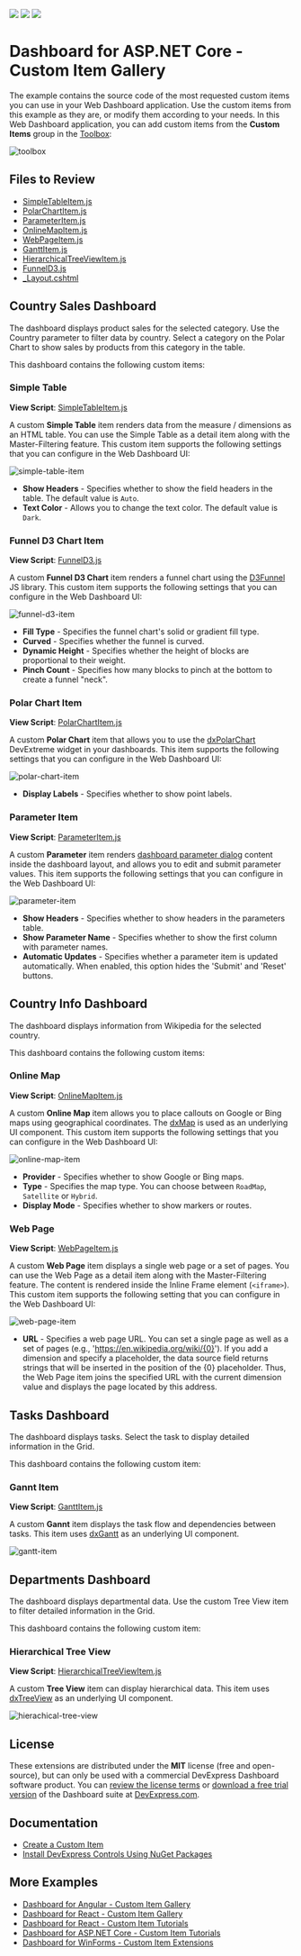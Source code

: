 <!-- default badges list -->
![](https://img.shields.io/endpoint?url=https://codecentral.devexpress.com/api/v1/VersionRange/400503150/22.2.2%2B)
[![](https://img.shields.io/badge/Open_in_DevExpress_Support_Center-FF7200?style=flat-square&logo=DevExpress&logoColor=white)](https://supportcenter.devexpress.com/ticket/details/T1032999)
[![](https://img.shields.io/badge/📖_How_to_use_DevExpress_Examples-e9f6fc?style=flat-square)](https://docs.devexpress.com/GeneralInformation/403183)
<!-- default badges end -->
# Dashboard for ASP.NET Core - Custom Item Gallery

The example contains the source code of the most requested custom items you can use in your Web Dashboard application. Use the custom items from this example as they are, or modify them according to your needs. In this Web Dashboard application, you can add custom items from the **Custom Items** group in the [Toolbox](https://docs.devexpress.com/Dashboard/117442/web-dashboard/ui-elements-and-customization/ui-elements/toolbox):

![toolbox](images/toolbox.png)

## Files to Review

* [SimpleTableItem.js](CS/AspNetCoreCustomItem/wwwroot/js/SimpleTableItem.js)
* [PolarChartItem.js](CS/AspNetCoreCustomItem/wwwroot/js/PolarChartItem.js)
* [ParameterItem.js](CS/AspNetCoreCustomItem/wwwroot/js/ParameterItem.js)
* [OnlineMapItem.js](CS/AspNetCoreCustomItem/wwwroot/js/OnlineMapItem.js)
* [WebPageItem.js](CS/AspNetCoreCustomItem/wwwroot/js/WebPageItem.js)
* [GanttItem.js](CS/AspNetCoreCustomItem/wwwroot/js/GanttItem.js)
* [HierarchicalTreeViewItem.js](CS/AspNetCoreCustomItem/wwwroot/js/HierarchicalTreeViewItem.js)
* [FunnelD3.js](CS/AspNetCoreCustomItem/wwwroot/js/FunnelD3.js)
* [_Layout.cshtml](CS/AspNetCoreCustomItem/Pages/_Layout.cshtml)

## Country Sales Dashboard

The dashboard displays product sales for the selected category. Use the Country parameter to filter data by country. Select a category on the Polar Chart to show sales by products from this category in the table.

This dashboard contains the following custom items:

### Simple Table

**View Script**: [SimpleTableItem.js](CS/AspNetCoreCustomItem/wwwroot/js/SimpleTableItem.js)

A custom **Simple Table** item renders data from the measure / dimensions as an HTML table. You can use the Simple Table as a detail item along with the Master-Filtering feature. This custom item supports the following settings that you can configure in the Web Dashboard UI:

![simple-table-item](images/simple-table-item.png)

- **Show Headers** - Specifies whether to show the field headers in the table. The default value is `Auto`.
- **Text Color** - Allows you to change the text color. The default value is `Dark`.

### Funnel D3 Chart Item

**View Script**: [FunnelD3.js](CS/AspNetCoreCustomItem/wwwroot/js/FunnelD3.js)

A custom **Funnel D3 Chart** item renders a funnel chart using the [D3Funnel](https://github.com/jakezatecky/d3-funnel/blob/master/README.md) JS library. This custom item supports the following settings that you can configure in the Web Dashboard UI:

![funnel-d3-item](images/funnel-d3-item.png)

- **Fill Type** - Specifies the funnel chart's solid or gradient fill type.
- **Curved** - Specifies whether the funnel is curved.
- **Dynamic Height** - Specifies whether the height of blocks are proportional to their weight.
- **Pinch Count** - Specifies how many blocks to pinch at the bottom to create a funnel "neck".

### Polar Chart Item

**View Script**: [PolarChartItem.js](CS/AspNetCoreCustomItem/wwwroot/js/PolarChartItem.js)

A custom **Polar Chart** item that allows you to use the [dxPolarChart](https://js.devexpress.com/Documentation/ApiReference/UI_Components/dxPolarChart/) DevExtreme widget in your dashboards. This item supports the following settings that you can configure in the Web Dashboard UI:

![polar-chart-item](images/polar-chart-item.png)

- **Display Labels** - Specifies whether to show point labels.

### Parameter Item

**View Script**: [ParameterItem.js](CS/AspNetCoreCustomItem/wwwroot/js/ParameterItem.js)

A custom **Parameter** item renders [dashboard parameter dialog](https://docs.devexpress.com/Dashboard/117571) content inside the dashboard layout, and allows you to edit and submit parameter values. This item supports the following settings that you can configure in the Web Dashboard UI:

![parameter-item](images/parameter-item.png)

- **Show Headers** - Specifies whether to show headers in the parameters table.
- **Show Parameter Name** - Specifies whether to show the first column with parameter names.
- **Automatic Updates** - Specifies whether a parameter item is updated automatically. When enabled, this option hides the 'Submit' and 'Reset' buttons.

## Country Info Dashboard

The dashboard displays information from Wikipedia for the selected country.

This dashboard contains the following custom items:

### Online Map

**View Script**: [OnlineMapItem.js](CS/AspNetCoreCustomItem/wwwroot/js/OnlineMapItem.js)

A custom **Online Map** item allows you to place callouts on Google or Bing maps using geographical coordinates. The [dxMap](https://js.devexpress.com/Documentation/ApiReference/UI_Components/dxMap/) is used as an underlying UI component. This custom item supports the following settings that you can configure in the Web Dashboard UI:

![online-map-item](images/online-map-item.png)

- **Provider** - Specifies whether to show Google or Bing maps.
- **Type** - Specifies the map type. You can choose between `RoadMap`, `Satellite` or `Hybrid`.
- **Display Mode** - Specifies whether to show markers or routes.

### Web Page

**View Script**: [WebPageItem.js](CS/AspNetCoreCustomItem/wwwroot/js/WebPageItem.js)

A custom **Web Page** item displays a single web page or a set of pages. You can use the Web Page as a detail item along with the Master-Filtering feature. The content is rendered inside the Inline Frame element (`<iframe>`). This custom item supports the following setting that you can configure in the Web Dashboard UI:

![web-page-item](images/web-page-item.png)

- **URL** - Specifies a web page URL. You can set a single page as well as a set of pages (e.g., 'https://en.wikipedia.org/wiki/{0}'). If you add a dimension and specify a placeholder, the data source field returns strings that will be inserted in the position of the {0} placeholder. Thus, the Web Page item joins the specified URL with the current dimension value and displays the page located by this address.

## Tasks Dashboard

The dashboard displays tasks. Select the task to display detailed information in the Grid.

This dashboard contains the following custom item:

### Gannt Item

**View Script**: [GanttItem.js](CS/AspNetCoreCustomItem/wwwroot/js/GanttItem.js)

A custom **Gannt** item displays the task flow and dependencies between tasks. This item uses [dxGantt](https://js.devexpress.com/Documentation/ApiReference/UI_Components/dxGantt/) as an underlying UI component.

![gantt-item](images/gantt-item.png)

## Departments Dashboard

The dashboard displays departmental data. Use the custom Tree View item to filter detailed information in the Grid.

This dashboard contains the following custom item:

### Hierarchical Tree View

**View Script**: [HierarchicalTreeViewItem.js](CS/AspNetCoreCustomItem/wwwroot/js/HierarchicalTreeViewItem.js)

A custom **Tree View** item can display hierarchical data. This item uses [dxTreeView](https://js.devexpress.com/Documentation/ApiReference/UI_Components/dxTreeView/) as an underlying UI component.

![hierachical-tree-view](images/hierachical-tree-view.png)

## License
These extensions are distributed under the **MIT** license (free and open-source), but can only be used with a commercial DevExpress Dashboard software product. You can [review the license terms](https://www.devexpress.com/Support/EULAs/NetComponents.xml) or [download a free trial version](https://go.devexpress.com/DevExpressDownload_UniversalTrial.aspx) of the Dashboard suite at [DevExpress.com](https://www.devexpress.com).

## Documentation

- [Create a Custom Item](https://docs.devexpress.com/Dashboard/117546/web-dashboard/ui-elements-and-customization/create-a-custom-item)
- [Install DevExpress Controls Using NuGet Packages](https://docs.devexpress.com/GeneralInformation/115912/installation/install-devexpress-controls-using-nuget-packages)

## More Examples

- [Dashboard for Angular - Custom Item Gallery](https://github.com/DevExpress-Examples/dashboard-angular-app-custom-item-gallery)
- [Dashboard for React - Custom Item Gallery](https://github.com/DevExpress-Examples/dashboard-react-app-custom-item-gallery)
- [Dashboard for React - Custom Item Tutorials](https://github.com/DevExpress-Examples/dashboard-react-app-custom-item-tutorials)
- [Dashboard for ASP.NET Core - Custom Item Tutorials](https://github.com/DevExpress-Examples/asp-net-core-dashboard-custom-item-tutorials)
- [Dashboard for WinForms - Custom Item Extensions](https://github.com/DevExpress-Examples/winforms-dashboard-custom-items-extension)
